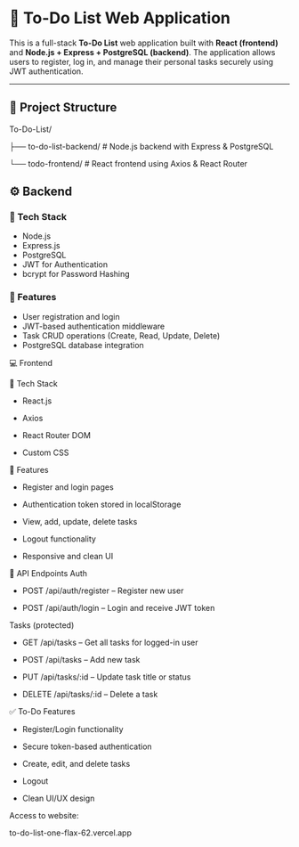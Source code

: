 # 📝 To-Do List Web Application

This is a full-stack **To-Do List** web application built with **React (frontend)** and **Node.js + Express + PostgreSQL (backend)**. The application allows users to register, log in, and manage their personal tasks securely using JWT authentication.

---

## 📂 Project Structure

To-Do-List/

├── to-do-list-backend/ # Node.js backend with Express & PostgreSQL


└── todo-frontend/ # React frontend using Axios & React Router


## ⚙️ Backend

### 🧱 Tech Stack
- Node.js
- Express.js
- PostgreSQL
- JWT for Authentication
- bcrypt for Password Hashing

### 🔐 Features
- User registration and login
- JWT-based authentication middleware
- Task CRUD operations (Create, Read, Update, Delete)
- PostgreSQL database integration

💻 Frontend

🧱 Tech Stack
 - React.js

- Axios

- React Router DOM

- Custom CSS

🌟 Features
- Register and login pages

- Authentication token stored in localStorage

- View, add, update, delete tasks

- Logout functionality

- Responsive and clean UI



📮 API Endpoints
Auth

- POST /api/auth/register – Register new user

- POST /api/auth/login – Login and receive JWT token

Tasks (protected)
- GET /api/tasks – Get all tasks for logged-in user

- POST /api/tasks – Add new task

- PUT /api/tasks/:id – Update task title or status

- DELETE /api/tasks/:id – Delete a task

✅ To-Do Features

 - Register/Login functionality

 - Secure token-based authentication

 - Create, edit, and delete tasks

 - Logout

 - Clean UI/UX design

Access to website:

to-do-list-one-flax-62.vercel.app
